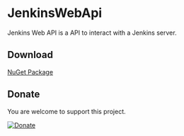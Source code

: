 # JenkinsWebApi

Jenkins Web API is a API to interact with a Jenkins server.

## Download

[NuGet Package](https://www.nuget.org/packages/JenkinsWebApi/)

## Donate

You are welcome to support this project. 

[![Donate](https://www.paypalobjects.com/en_US/i/btn/btn_donate_LG.gif)](https://www.paypal.me/GBassman)
